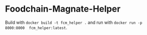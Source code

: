 # Foodchain-Magnate-Helper

Build with `docker build -t fcm_helper .` and run with `docker run -p 8000:8000  fcm_helper:latest`.